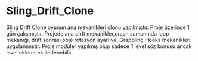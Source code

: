 # Sling_Drift_Clone

Sling Drift Clone oyunun ana mekanikleri clonu yapılmıştır. Proje üzerinde 1 gün çalışmıştır. Projede ana dirft mekanikler,crash zamanında loop mekaniği, drift sonrası obje rotasyon ayarı ve, Grappling Hooks mekanikleri uygulanmıştır. Proje modüler yapılmış olup sadece 1 level söz konusu ancak level eklenerek ilerlenebilir.
